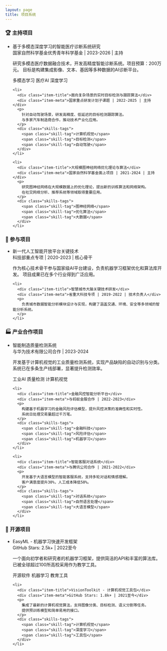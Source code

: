 ```yaml
---
layout: page
title: 项目系统
---
```


<div class="content-card">
  <h3>🏆 主持项目</h3>
  <ul class="item-list">
    <li>
      <div class="item-title">基于多模态深度学习的智能医疗诊断系统研究</div>
      <div class="item-meta">国家自然科学基金优秀青年科学基金 | 2023-2026 | 主持</div>
      <p>
        研究多模态医疗数据融合技术，开发高精度智能诊断系统。项目预算：200万元。
        目标是构建集成影像、文本、基因等多种数据的AI诊断平台。
      </p>
      <div class="skills-tags">
        <span class="skill-tag">多模态学习</span>
        <span class="skill-tag">医疗AI</span>
        <span class="skill-tag">深度学习</span>
      </div>
    </li>
    
    <li>
      <div class="item-title">面向复杂场景的实时目标检测与跟踪算法</div>
      <div class="item-meta">国家重点研发计划子课题 | 2022-2025 | 主持</div>
      <p>
        针对自动驾驶场景，研发高精度、低延迟的目标检测跟踪算法。
        与多家汽车制造商合作，推动技术产业化应用。
      </p>
      <div class="skills-tags">
        <span class="skill-tag">计算机视觉</span>
        <span class="skill-tag">目标检测</span>
        <span class="skill-tag">自动驾驶</span>
      </div>
    </li>
    
    <li>
      <div class="item-title">大规模图神经网络优化理论与算法</div>
      <div class="item-meta">国家自然科学基金面上项目 | 2021-2024 | 主持</div>
      <p>
        研究图神经网络在大规模数据上的优化理论，提出新的训练算法和网络架构。
        在社交网络分析、推荐系统等领域取得重要应用。
      </p>
      <div class="skills-tags">
        <span class="skill-tag">图神经网络</span>
        <span class="skill-tag">优化算法</span>
        <span class="skill-tag">大数据</span>
      </div>
    </li>
  </ul>
</div>

<div class="content-card">
  <h3>🤝 参与项目</h3>
  <ul class="item-list">
    <li>
      <div class="item-title">新一代人工智能开放平台关键技术</div>
      <div class="item-meta">科技部重点专项 | 2020-2023 | 核心骨干</div>
      <p>
        作为核心技术骨干参与国家级AI平台建设，负责机器学习框架优化和算法库开发。
        项目成果已在多个行业得到广泛应用。
      </p>
    </li>
    
    <li>
      <div class="item-title">智慧城市大脑关键技术研发</div>
      <div class="item-meta">省重大科技专项 | 2019-2022 | 技术负责人</div>
      <p>
        负责城市数据智能分析模块设计与实现，构建了涵盖交通、环境、安全等多领域的智能分析系统。
      </p>
    </li>
  </ul>
</div>

<div class="content-card">
  <h3>🏭 产业合作项目</h3>
  <ul class="item-list">
    <li>
      <div class="item-title">智能制造质量检测系统</div>
      <div class="item-meta">与华为技术有限公司合作 | 2023-2024</div>
      <p>
        开发基于计算机视觉的工业质量检测系统，实现产品缺陷的自动识别与分类。
        系统已在多条生产线部署，显著提升检测效率。
      </p>
      <div class="skills-tags">
        <span class="skill-tag">工业AI</span>
        <span class="skill-tag">质量检测</span>
        <span class="skill-tag">计算机视觉</span>
      </div>
    </li>
    
    <li>
      <div class="item-title">金融风控智能分析平台</div>
      <div class="item-meta">与蚂蚁金服合作 | 2022-2023</div>
      <p>
        构建基于机器学习的金融风险评估模型，提升风控决策的准确性和实时性。
        系统日处理交易量超过千万笔。
      </p>
      <div class="skills-tags">
        <span class="skill-tag">金融科技</span>
        <span class="skill-tag">风险评估</span>
        <span class="skill-tag">机器学习</span>
      </div>
    </li>
    
    <li>
      <div class="item-title">智能客服对话系统</div>
      <div class="item-meta">与腾讯公司合作 | 2021-2022</div>
      <p>
        开发基于大语言模型的智能客服系统，支持多轮对话和情感理解。
        客户满意度提升30%，人工成本降低50%。
      </p>
      <div class="skills-tags">
        <span class="skill-tag">对话系统</span>
        <span class="skill-tag">自然语言处理</span>
        <span class="skill-tag">大语言模型</span>
      </div>
    </li>
  </ul>
</div>

<div class="content-card">
  <h3>🔬 开源项目</h3>
  <ul class="item-list">
    <li>
      <div class="item-title">EasyML - 机器学习快速开发框架</div>
      <div class="item-meta">GitHub Stars: 2.5k+ | 2022至今</div>
      <p>
        一个面向初学者和研究者的机器学习框架，提供简洁的API和丰富的算法库。
        已被全球超过100所高校采用作为教学工具。
      </p>
      <div class="skills-tags">
        <span class="skill-tag">开源软件</span>
        <span class="skill-tag">机器学习</span>
        <span class="skill-tag">教育工具</span>
      </div>
    </li>
    
    <li>
      <div class="item-title">VisionToolkit - 计算机视觉工具包</div>
      <div class="item-meta">GitHub Stars: 1.8k+ | 2021至今</div>
      <p>
        集成了最新的计算机视觉算法，支持图像分类、目标检测、语义分割等任务。
        提供预训练模型和简单易用的接口。
      </p>
      <div class="skills-tags">
        <span class="skill-tag">计算机视觉</span>
        <span class="skill-tag">深度学习</span>
        <span class="skill-tag">工具包</span>
      </div>
    </li>
  </ul>
</div>
